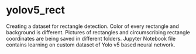 # yolov5_rect
Creating a dataset for rectangle detection. Color of every rectangle and background is different. Pictures of rectangles and circumscribing rectangle coordinates are being saved in different folders. Jupyter Notebook file contains learning on custom dataset of Yolo v5 based neural network. 
